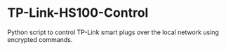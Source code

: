 # TP-Link-HS100-Control
Python script to control TP-Link smart plugs over the local network using encrypted commands.
